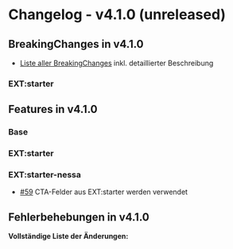 # Changelog - v4.1.0 (unreleased)

## BreakingChanges in v4.1.0

- [Liste aller BreakingChanges](01_BreakingChanges/v4.1.0) inkl. detaillierter Beschreibung

### EXT:starter



## Features in v4.1.0

### Base



### EXT:starter


### EXT:starter-nessa

- [#59](https://gitlab.com/starterteam/team/base/-/issues/59) CTA-Felder aus EXT:starter werden verwendet


## Fehlerbehebungen in v4.1.0

**Vollständige Liste der Änderungen:**
